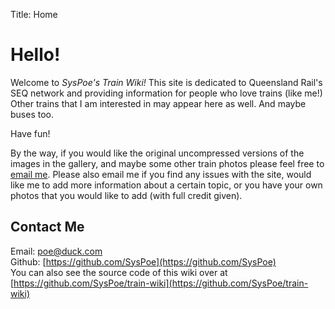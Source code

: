 Title: Home

# Hello!

Welcome to _SysPoe's Train Wiki!_
This site is dedicated to Queensland Rail's SEQ network and providing information for people who love trains (like me!) Other trains that I am interested in may appear here as well. And maybe buses too.

Have fun!

By the way, if you would like the original uncompressed versions of the images in the gallery, and maybe some other train photos please feel free to [email me](mailto:poe@duck.com). Please also email me if you find any issues with the site, would like me to add more information about a certain topic, or you have your own photos that you would like to add (with full credit given).

## Contact Me

Email: [poe@duck.com](mailto:poe@duck.com) <br>
Github: [https://github.com/SysPoe](https://github.com/SysPoe) <br>
You can also see the source code of this wiki over at [https://github.com/SysPoe/train-wiki](https://github.com/SysPoe/train-wiki)
